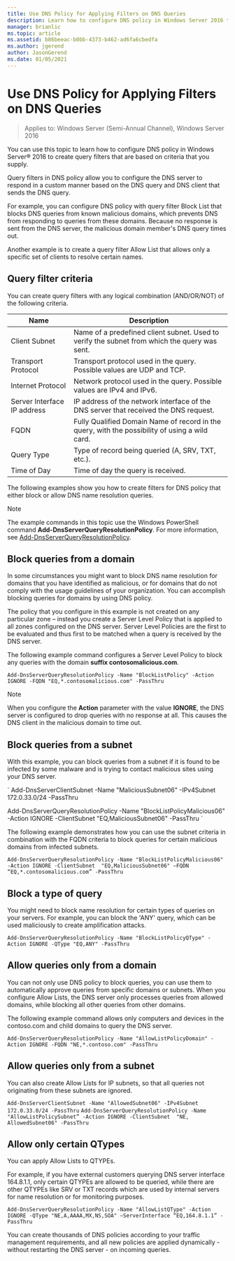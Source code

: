 ```yaml
---
title: Use DNS Policy for Applying Filters on DNS Queries
description: Learn how to configure DNS policy in Windows Server 2016 to create query filters that are based on criteria that you supply.
manager: brianlic
ms.topic: article
ms.assetid: b86beeac-b0bb-4373-b462-ad6fa6cbedfa
ms.author: jgerend
author: JasonGerend
ms.date: 01/05/2021
---
```

# Use DNS Policy for Applying Filters on DNS Queries

>Applies to: Windows Server (Semi-Annual Channel), Windows Server 2016

You can use this topic to learn how to configure DNS policy in Windows Server&reg; 2016 to create query filters that are based on criteria that you supply.

Query filters in DNS policy allow you to configure the DNS server to respond in a custom manner based on the DNS query and DNS client that sends the DNS query.

For example, you can configure DNS policy with query filter Block List that blocks DNS queries from known malicious domains, which prevents DNS from responding to queries from these domains. Because no response is sent from the DNS server, the malicious domain member's DNS query times out.

Another example is to create a query filter Allow List that allows only a specific set of clients to resolve certain names.

## <a name="bkmk_criteria"></a> Query filter criteria
You can create query filters with any logical combination (AND/OR/NOT) of the following criteria.

|Name|Description|
|-----------------|---------------------|
|Client Subnet|Name of a predefined client subnet. Used to verify the subnet from which the query was sent.|
|Transport Protocol|Transport protocol used in the query. Possible values are UDP and TCP.|
|Internet Protocol|Network protocol used in the query. Possible values are IPv4 and IPv6.|
|Server Interface IP address|IP address of the network interface of the DNS server that received the DNS request.|
|FQDN|Fully Qualified Domain Name of record in the query, with the possibility of using a wild card.|
|Query Type|Type of record being queried \(A, SRV, TXT, etc.\).|
|Time of Day|Time of day the query is received.|

The following examples show you how to create filters for DNS policy that either block or allow DNS name resolution queries.

>[!NOTE]
>The example commands in this topic use the Windows PowerShell command **Add-DnsServerQueryResolutionPolicy**. For more information, see [Add-DnsServerQueryResolutionPolicy](/powershell/module/dnsserver/add-dnsserverqueryresolutionpolicy).

## <a name="bkmk_block1"></a>Block queries from a domain

In some circumstances you might want to block DNS name resolution for domains that you have identified as malicious, or for domains that do not comply with the usage guidelines of your organization. You can accomplish blocking queries for domains by using DNS policy.

The policy that you configure in this example is not created on any particular zone – instead you create a Server Level Policy that is applied to all zones configured on the DNS server. Server Level Policies are the first to be evaluated and thus first to be matched when a query is received by the DNS server.

The following example command configures a Server Level Policy to block any queries with the domain **suffix contosomalicious.com**.

`
Add-DnsServerQueryResolutionPolicy -Name "BlockListPolicy" -Action IGNORE -FQDN "EQ,*.contosomalicious.com" -PassThru
`

>[!NOTE]
>When you configure the **Action** parameter with the value **IGNORE**, the DNS server is configured to drop queries with no response at all. This causes the DNS client in the malicious domain to time out.

## <a name="bkmk_block2"></a>Block queries from a subnet
With this example, you can block queries from a subnet if it is found to be infected by some malware and is trying to contact malicious sites using your DNS server.

`
Add-DnsServerClientSubnet -Name "MaliciousSubnet06" -IPv4Subnet 172.0.33.0/24 -PassThru

Add-DnsServerQueryResolutionPolicy -Name "BlockListPolicyMalicious06" -Action IGNORE -ClientSubnet  "EQ,MaliciousSubnet06" -PassThru
`

The following example demonstrates how you can use the subnet criteria in combination with the FQDN criteria to block queries for certain malicious domains from infected subnets.

`
Add-DnsServerQueryResolutionPolicy -Name "BlockListPolicyMalicious06" -Action IGNORE -ClientSubnet  "EQ,MaliciousSubnet06" –FQDN “EQ,*.contosomalicious.com” -PassThru
`

## <a name="bkmk_block3"></a>Block a type of query
You might need to block name resolution for certain types of queries on your servers. For example, you can block the 'ANY' query, which can be used maliciously to create amplification attacks.

`
Add-DnsServerQueryResolutionPolicy -Name "BlockListPolicyQType" -Action IGNORE -QType "EQ,ANY" -PassThru
`

## <a name="bkmk_allow1"></a>Allow queries only from a domain
You can not only use DNS policy to block queries, you can use them to automatically approve queries from specific domains or subnets. When you configure Allow Lists, the DNS server only processes queries from allowed domains, while blocking all other queries from other domains.

The following example command allows only computers and devices in the contoso.com and child domains to query the DNS server.

`
Add-DnsServerQueryResolutionPolicy -Name "AllowListPolicyDomain" -Action IGNORE -FQDN "NE,*.contoso.com" -PassThru
`

## <a name="bkmk_allow2"></a>Allow queries only from a subnet
You can also create Allow Lists for IP subnets, so that all queries not originating from these subnets are ignored.

`
Add-DnsServerClientSubnet -Name "AllowedSubnet06" -IPv4Subnet 172.0.33.0/24 -PassThru
`
`
Add-DnsServerQueryResolutionPolicy -Name "AllowListPolicySubnet” -Action IGNORE -ClientSubnet  "NE, AllowedSubnet06" -PassThru
`

## <a name="bkmk_allow3"></a>Allow only certain QTypes
You can apply Allow Lists to QTYPEs.

For example, if you have external customers querying DNS server interface 164.8.1.1, only certain QTYPEs are allowed to be queried, while there are other QTYPEs like SRV or TXT records which are used by internal servers for name resolution or for monitoring purposes.

`
Add-DnsServerQueryResolutionPolicy -Name "AllowListQType" -Action IGNORE -QType "NE,A,AAAA,MX,NS,SOA" –ServerInterface “EQ,164.8.1.1” -PassThru
`

You can create thousands of DNS policies according to your traffic management requirements, and all new policies are applied dynamically - without restarting the DNS server - on incoming queries.
